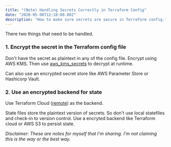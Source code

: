 ```yaml
---
title: "(Note) Handling Secrets Correctly in Terraform Config"
date: "2020-05-08T12:18:00.00Z"
description: "How to make sure secrets are secure in Terraform config."
---
```


There two things that need to be handled.

### 1. Encrypt the secret in the Terraform config file

Don't have the secret as plaintext in any of the config file. Encrypt using AWS KMS. Then use [aws_kms_secrets](https://www.terraform.io/docs/providers/aws/d/kms_secrets.html) to decrypt at runtime.

Can also use an encrypted secret store like AWS Parameter Store or Hashicorp Vault.  

### 2. Use an encrypted backend for state

Use Terraform Cloud ([remote](https://www.terraform.io/docs/backends/types/remote.html)) as the backend.

State files store the plaintext version of secrets. So don't use local statefiles and check-in to version control. Use a encryted backend like Terraform cloud or AWS S3 to persist state.

_Disclaimer: These are notes for myself that I'm sharing. I'm not claiming this is the way or the best way._
